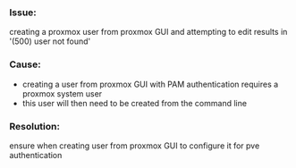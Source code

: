 ### Issue:
creating a proxmox user from proxmox GUI and attempting to edit results in '(500) user not found'
### Cause:
- creating a user from proxmox GUI with PAM authentication requires a proxmox system user
- this user will then need to be created from the command line
### Resolution:
ensure when creating user from proxmox GUI to configure it for pve authentication
